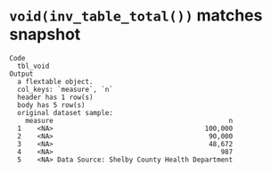 # `void(inv_table_total())` matches snapshot

    Code
      tbl_void
    Output
      a flextable object.
      col_keys: `measure`, `n` 
      header has 1 row(s) 
      body has 5 row(s) 
      original dataset sample: 
        measure                                            n
      1    <NA>                                      100,000
      2    <NA>                                       90,000
      3    <NA>                                       48,672
      4    <NA>                                          987
      5    <NA> Data Source: Shelby County Health Department

